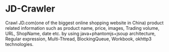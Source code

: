# JD-Crawler

Crawl JD.com(one of the biggest online shopping website in China) product related information such as product name, price, images, Trading volume, URL, ShopName, date etc. by using java+phantomjs+jsoup architecture, Regular expression, Multi-Thread, BlockingQueue, Workbook, okhttp3 technologies.

